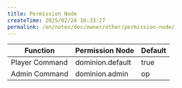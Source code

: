 ```yaml
---
title: Permission Node
createTime: 2025/02/24 16:33:27
permalink: /en/notes/doc/owner/other/permission-node/
---
```


| Function       | Permission Node  | Default |
|----------------|------------------|---------|
| Player Command | dominion.default | true    |
| Admin Command  | dominion.admin   | op      |